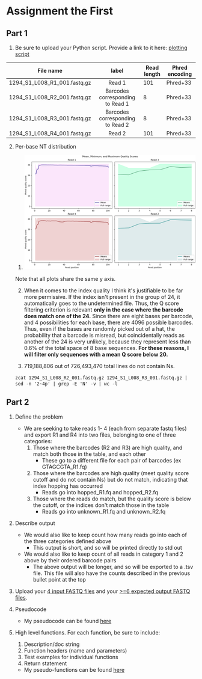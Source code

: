 # Assignment the First

## Part 1
1. Be sure to upload your Python script. Provide a link to it here:
[plotting script](quality_hist.py)

| File name                    |               label              | Read length | Phred encoding |
|------------------------------|:--------------------------------:|-------------|----------------|
| 1294_S1_L008_R1_001.fastq.gz | Read 1                           | 101         | Phred+33       |
| 1294_S1_L008_R2_001.fastq.gz | Barcodes corresponding to Read 1 | 8           | Phred+33       |
| 1294_S1_L008_R3_001.fastq.gz | Barcodes corresponding to Read 2 | 8           | Phred+33       |
| 1294_S1_L008_R4_001.fastq.gz | Read 2                           | 101         | Phred+33       


2. Per-base NT distribution
    1. ![quality scores](quality_hist.png)

    Note that all plots share the same y axis.

    2. When it comes to the index quality I think it's justifiable to be far more permissive. If the index isn't present in the group of 24, it automatically goes to the undetermined file. Thus, the Q score filtering criterion is relevant **only in the case where the barcode does match one of the 24.** Since there are eight bases per barcode, and 4 possibilities for each base, there are 4096 possible barcodes. Thus, even if the bases are randomly picked out of a hat, the probability that a barcode is misread, but coincidentally reads as another of the 24 is very unlikely, because they represent less than 0.6% of the total space of 8 base sequences.
    **For these reasons, I will filter only sequences with a mean Q score below 20.**

    3. 719,188,806 out of 726,493,470 total lines do not contain Ns.
    
    ```
    zcat 1294_S1_L008_R2_001.fastq.gz 1294_S1_L008_R3_001.fastq.gz | sed -n '2~4p' | grep -E 'N' -v | wc -l
    ```
    
## Part 2
1. Define the problem
	- We are seeking to take reads 1- 4 (each from separate fastq files) and export R1 and R4 into two files, belonging to one of three categories:
		1. Those where the barcodes (R2 and R3) are high quality, and match both those in the table, and each other
			-  These go to a different file for each pair of barcodes (ex GTAGCGTA_R1.fq)
		2. Those where the barcodes are high quality (meet quality score cutoff and do not contain Ns) but do not match, indicating that index hopping has occurred
			- Reads go into hopped_R1.fq and hopped_R2.fq
		3. Those where the reads do match, but the quality score is below the cutoff, or the indices don't match those in the table
			- Reads go into unknown_R1.fq and unknown_R2.fq
2. Describe output
	- We would also like to keep count how many reads go into each of the three categories defined above
		- This output is short, and so will be printed directly to std out
	- We would also like to keep count of all reads in category 1 and 2 above by their ordered barcode pairs 
		- The above output will be longer, and so will be exported to a .tsv file. This file will also have the counts described in the previous bullet point at the top
3. Upload your [4 input FASTQ files](https://github.com/graceHach/Demultiplex/blob/master/TEST-input_FASTQ) and your [>=6 expected output FASTQ files](https://github.com/graceHach/Demultiplex/blob/master/TEST-output_FASTQ).
4. Pseudocode
	- My pseudocode can be found [here](pseudocode.txt)
5. High level functions. For each function, be sure to include:
    1. Description/doc string
    2. Function headers (name and parameters)
    3. Test examples for individual functions
    4. Return statement
    
	- My pseudo-functions can be found [here](pseudofunction.txt) 